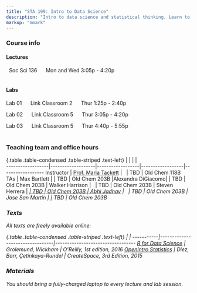 ```yaml
---
title: "STA 199: Intro to Data Science"
description: "Intro to data science and statistical thinking. Learn to explore, visualize, and analyze data to understand natural phenomena, investigate patterns, model outcomes, and make predictions, and do so in a reproducible and shareable manner. Gain experience in data wrangling and munging, exploratory data analysis, predictive modeling, and data visualization, and effective communication of results. Work on problems and case studies inspired by and based on real-world questions and data. The course will focus on the R statistical computing language."
markup: "mmark"
---
```


### Course info

#### Lectures

<font color="#7A4183"><i class="fas fa-university"></i></font> &nbsp; Soc Sci 136 &nbsp;&nbsp; <font color="#7A4183"><i class="fas fa-calendar"></i></font> &nbsp; Mon and Wed 3:05p - 4:20p
<br>
<br>

#### Labs

Lab 01 &nbsp;&nbsp; <font color="#7A4183"><i class="fas fa-university"></i></font> &nbsp; Link Classroom 2 &nbsp;&nbsp; <font color="#7A4183"><i class="fas fa-calendar"></i></font> &nbsp; Thur 1:25p - 2:40p

Lab 02  &nbsp;&nbsp; <font color="#7A4183"><i class="fas fa-university"></i></font> &nbsp; Link Classroom 5 &nbsp;&nbsp; <font color="#7A4183"><i class="fas fa-calendar"></i></font> &nbsp; Thur 3:05p - 4:20p

Lab 03 &nbsp;&nbsp; <font color="#7A4183"><i class="fas fa-university"></i></font> &nbsp; Link Classroom 5 &nbsp;&nbsp; <font color="#7A4183"><i class="fas fa-calendar"></i></font> &nbsp; Thur 4:40p - 5:55p
<br>
<br>

### Teaching team and office hours 

{.table .table-condensed .table-striped .text-left}
<span></span>     | <span></span>     | <span></span>    | <span></span>    |  <span></span>      
------------------|-------------------|------------------|------------------|------------------ 
Instructor        | [Prof. Maria Tackett](http://stat.duke.edu/~mt324/) | <a href="mailto:maria.tackett@duke.edu" title="email"><i class="fa fa-envelope"></i></a> &nbsp; <a href="https://github.com/matackett" title="GitHub"><i class="fa fa-github"></i></a> | TBD | Old Chem 118B
TAs               | Max Bartlett | <a href="mailto:maxwell.bartlett@duke.edu" title="email"><i class="fa fa-envelope"></i></a> | TBD | Old Chem 203B
                  |Alexandra DiGiacomo| <a href="mailto:alexandra.digiacomo@duke.edu" title="email"><i class="fa fa-envelope"></i></a> | TBD | Old Chem 203B
                  | Walker Harrison | <a href="mailto:walker.harrison@duke.edu" title="email"><i class="fa fa-envelope"></i></a> &nbsp; | TBD | Old Chem 203B
                  | Steven Herrera | <a href="mailto:rosvid.herrera.tenorio@duke.edu" title="email"><i class="fa fa-envelope"> | TBD | Old Chem 203B
                  | [Abhi Jadhav](https://www.linkedin.com/in/ajadhav0517) | <a href="mailto:abhishek.jadhav@duke.edu" title="email"><i class="fa fa-envelope"></i></a> &nbsp; <a href="https://github.com/a1pha" title="GitHub"><i class="fa fa-github"></i></a> | TBD | Old Chem 203B
                  | Jose San Martin | <a href="mailto:jose.san.martin@duke.edu" title="email"><i class="fa fa-envelope"></i></a> | TBD | Old Chem 203B

### Texts

All texts are freely available online:

{.table .table-condensed .table-striped .text-left}
 <span></span>     | <span></span> | <span></span> 
-----------|---------------------------------|----------------------------------
[R for Data Science](http://r4ds.had.co.nz/) | Grolemund, Wickham | O'Reilly, 1st edition, 2016
[OpenIntro Statistics](https://www.openintro.org/stat/textbook.php?stat_book=os) | Diez, Barr, Çetinkaya-Rundel | CreateSpace, 3rd Edition, 2015

### Materials

You should bring a fully-charged laptop to every lecture and lab session.

<!--
### Green Classroom

<img style="float: left;" src="/img/DukeGreenClassroomCertification-Logo.png">
This course has achieved Duke’s Green Classroom Certification. The certification indicates that the faculty member teaching this course has taken significant steps to green the delivery of this course. Your faculty member has completed a checklist indicating their common practices in areas of this course that have an environmental impact, such as paper and energy consumption. Some common practices implemented by faculty to reduce the environmental impact of their course include allowing electronic submission of assignments, providing online readings and turning off lights and electronics in the classroom when they are not in use. The eco-friendly aspects of course delivery may vary by faculty, by course and throughout the semester. Learn more at [http://sustainability.duke.edu/action/certifications/classroom/index.php](http://sustainability.duke.edu/action/certifications/classroom/index.php).
-->

